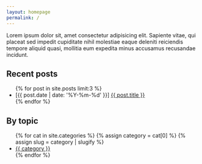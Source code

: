 ```yaml
---
layout: homepage
permalink: /
---
```


Lorem ipsum dolor sit, amet consectetur adipisicing elit. Sapiente vitae, qui placeat sed impedit cupiditate nihil molestiae eaque deleniti reiciendis tempore aliquid quasi, mollitia eum expedita minus accusamus recusandae incidunt.


<section class="sec">
    <h2>Recent posts</h2>
    <ul class="list-unstyled">
    {% for post in site.posts limit:3 %}
        <li>
            <span class="created_at" datetime="{{ post.date | date: '%Y-%m-%d' }}">
                [{{ post.date | date: '%Y-%m-%d' }}]
            </span>
            <a href="{{ post.url }}" class="post-title">
                    {{ post.title }}
            </a>
        </li>
    {% endfor %}
    </ul>
</section>


<section class="sec">
    <h2>By topic</h2>
    <ul>
    {% for cat in site.categories %}
        {% assign category = cat[0] %}
        {% assign slug = category | slugify %}
        <!-- {#% assign posts = cat.last %}     -->
        <li>
            <a href="{{ 'fullindex' | relative_url }}#{{slug}}">
                {{ category }}
            </a>
        </li>
    {% endfor %}
    </ul>
</section>

